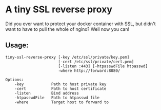 A tiny SSL reverse proxy
========================

Did you ever want to protect your docker container with SSL, but
didn't want to have to pull the whole of nginx? Well now you can!

Usage:
------

```
tiny-ssl-reverse-proxy [-key /etc/ssl/private/key.pem]
                       [-cert /etc/ssl/private/cert.pem]
                       [-listen :443] [-htpasswdFile htpasswd]
                       -where http://forward:8080/

Options:
    -key            Path to host private key
    -cert           Path to host certificate
    -listen         Bind address
    -htpasswdFile   Path to htpasswd file
    -where          Target host to forward to
```
